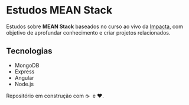 # Estudos MEAN Stack

Estudos sobre **MEAN Stack** baseados no curso ao vivo da [Impacta](https://impacta.com.br), com objetivo de aprofundar conhecimento e criar projetos relacionados. 

## Tecnologias
- MongoDB
- Express
- Angular
- Node.js

Repositório em construção com :coffee: &nbsp;e :heart:.